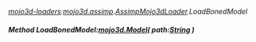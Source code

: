 _[mojo3d-loaders](../../modules/mojo3d-loaders/mojo3d-loaders-module.md):[mojo3d.assimp](../../modules/mojo3d/mojo3d-assimp.md).[AssimpMojo3dLoader](../../modules/mojo3d/mojo3d-assimp-assimpmojo3dloader.md).LoadBonedModel_
##### Method LoadBonedModel:[mojo3d.Model](../../modules/mojo3d/mojo3d-model.md)( path:[String](../../modules/wonkey/wonkey-types-string.md) )
